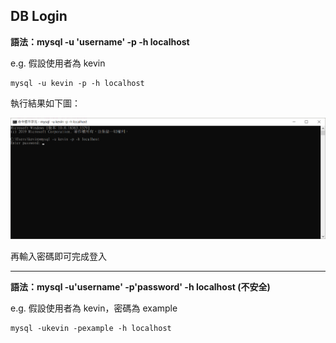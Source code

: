 ## DB Login

**語法：mysql -u 'username' -p -h localhost**

e.g. 假設使用者為 kevin

```
mysql -u kevin -p -h localhost
```

執行結果如下圖：

![image](./images/login.png)

再輸入密碼即可完成登入

---

**語法：mysql -u'username' -p'password' -h localhost (不安全)**

e.g. 假設使用者為 kevin，密碼為 example

```
mysql -ukevin -pexample -h localhost
```
